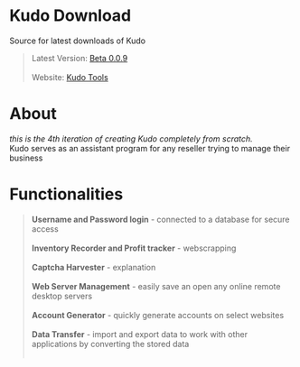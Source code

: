 # Kudo Download
Source for latest downloads of Kudo

> Latest Version: [Beta 0.0.9](https://github.com/TeedsK/Kudo-Download/releases/tag/0.0.9)<br/><br/>
> Website: [Kudo Tools](https://www.kudotools.com)

# About
*this is the 4th iteration of creating Kudo completely from scratch.*<br/>
Kudo serves as an assistant program for any reseller trying to manage their business

# Functionalities
> **Username and Password login** - connected to a database for secure access<br/><br/>
> **Inventory Recorder and Profit tracker** - webscrapping<br/><br/>
> **Captcha Harvester** - explanation<br/><br/>
> **Web Server Management** - easily save an open any online remote desktop servers<br/><br/>
> **Account Generator** - quickly generate accounts on select websites<br/><br/>
> **Data Transfer** - import and export data to work with other applications by converting the stored data<br/><br/>
